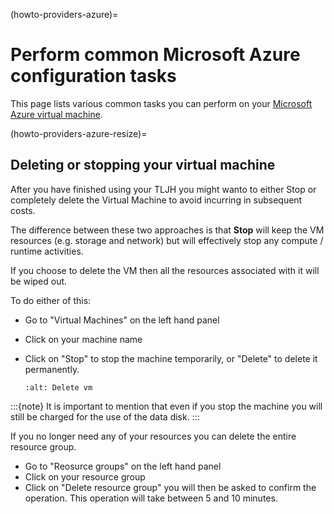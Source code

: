 (howto-providers-azure)=

# Perform common Microsoft Azure configuration tasks

This page lists various common tasks you can perform on your
[Microsoft Azure virtual machine](https://azure.microsoft.com/services/virtual-machines/?WT.mc_id=TLJH-github-taallard).

(howto-providers-azure-resize)=

## Deleting or stopping your virtual machine

After you have finished using your TLJH you might wanto to either Stop or completely delete the Virtual Machine to avoid incurring in subsequent costs.

The difference between these two approaches is that **Stop** will keep the VM resources (e.g. storage and network) but will effectively stop any compute / runtime activities.

If you choose to delete the VM then all the resources associated with it will be wiped out.

To do either of this:

- Go to "Virtual Machines" on the left hand panel

- Click on your machine name

- Click on "Stop" to stop the machine temporarily, or "Delete" to delete it permanently.

  ```{image} ../../images/providers/azure/delete-vm.png
  :alt: Delete vm
  ```

:::{note}
It is important to mention that even if you stop the machine you will still be charged for the use of the data disk.
:::

If you no longer need any of your resources you can delete the entire resource group.

- Go to "Reosurce groups" on the left hand panel
- Click on your resource group
- Click on "Delete resource group" you will then be asked to confirm the operation. This operation will take between 5 and 10 minutes.

